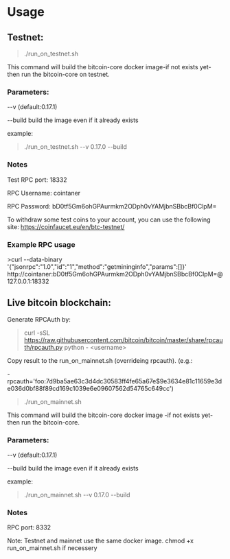 <h1>Usage</h1>

<h2>Testnet:</h2>

>./run_on_testnet.sh

This command will build the bitcoin-core docker image-if not exists yet- then run the bitcoin-core on testnet.

<h3>Parameters:</h3>

--v (default:0.17.1)

--build build the image even if it already exists

example:

> ./run_on_testnet.sh --v 0.17.0 --build

<h3>Notes</h3>

Test RPC port: 18332

RPC Username: cointaner

RPC Password: bD0tf5Gm6ohGPAurmkm2ODph0vYAMjbnSBbcBf0ClpM=

To withdraw some test coins to your account, you can use the following site:
https://coinfaucet.eu/en/btc-testnet/


<h3>Example RPC usage</h3>
>curl --data-binary '{"jsonrpc":"1.0","id":"1","method":"getmininginfo","params":[]}' http://cointaner:bD0tf5Gm6ohGPAurmkm2ODph0vYAMjbnSBbcBf0ClpM=@127.0.0.1:18332


<h2>Live bitcoin blockchain:</h2>

Generate RPCAuth by:
>curl -sSL https://raw.githubusercontent.com/bitcoin/bitcoin/master/share/rpcauth/rpcauth.py python - \<username>

Copy result to the run_on_mainnet.sh (overrideing rpcauth). (e.g.:

-rpcauth='foo:7d9ba5ae63c3d4dc30583ff4fe65a67e$9e3634e81c11659e3de036d0bf88f89cd169c1039e6e09607562d54765c649cc')

>./run_on_mainnet.sh


This command will build the bitcoin-core docker image -if not exists yet- then run the bitcoin-core.

<h3>Parameters:</h3>

--v (default:0.17.1)

--build build the image even if it already exists

example:

> ./run_on_mainnet.sh --v 0.17.0 --build

<h3>Notes</h3>

RPC port: 8332


Note:   Testnet and mainnet use the same docker image.
        chmod +x run_on_mainnet.sh if necessery